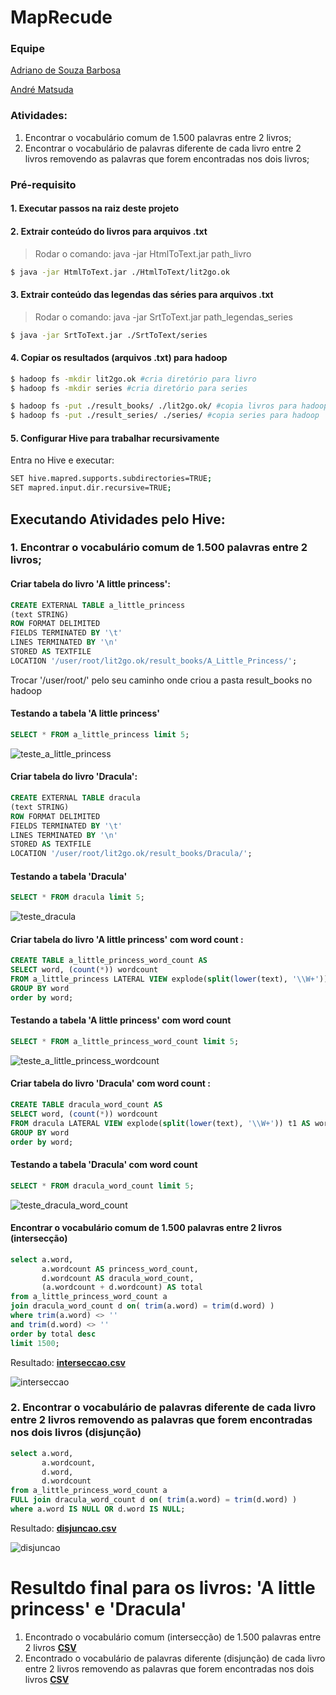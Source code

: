 # MapRecude

### Equipe
[Adriano de Souza Barbosa](https://github.com/adrianosb)

[André Matsuda](https://github.com/andrematsuda)

### Atividades:
1. Encontrar o vocabulário comum de 1.500 palavras entre 2 livros;
2. Encontrar o vocabulário de palavras diferente de cada livro entre 2 livros removendo as palavras que forem encontradas nos dois livros;

### Pré-requisito
#### 1. Executar passos na raiz deste projeto
#### 2. Extrair conteúdo do livros para arquivos .txt
> Rodar o comando: java -jar HtmlToText.jar path_livro
```sh
$ java -jar HtmlToText.jar ./HtmlToText/lit2go.ok
```
#### 3. Extrair conteúdo das legendas das séries para arquivos .txt
> Rodar o comando: java -jar SrtToText.jar path_legendas_series
```sh
$ java -jar SrtToText.jar ./SrtToText/series
```

#### 4. Copiar os resultados (arquivos .txt) para hadoop
```sh
$ hadoop fs -mkdir lit2go.ok #cria diretório para livro
$ hadoop fs -mkdir series #cria diretório para series

$ hadoop fs -put ./result_books/ ./lit2go.ok/ #copia livros para hadoop
$ hadoop fs -put ./result_series/ ./series/ #copia series para hadoop
```

#### 5. Configurar Hive para trabalhar recursivamente
Entra no Hive e executar:
```sh
SET hive.mapred.supports.subdirectories=TRUE;
SET mapred.input.dir.recursive=TRUE;
```

## Executando Atividades pelo Hive:
### 1. Encontrar o vocabulário comum de 1.500 palavras entre 2 livros;

#### Criar tabela do livro 'A little princess':
```sql
CREATE EXTERNAL TABLE a_little_princess
(text STRING)
ROW FORMAT DELIMITED
FIELDS TERMINATED BY '\t'
LINES TERMINATED BY '\n'
STORED AS TEXTFILE
LOCATION '/user/root/lit2go.ok/result_books/A_Little_Princess/';
```
Trocar '/user/root/' pelo seu caminho onde criou a pasta result_books no hadoop

#### Testando a tabela 'A little princess'
```sql
SELECT * FROM a_little_princess limit 5;
```
![teste_a_little_princess](images/teste_a_little_princess.png)

#### Criar tabela do livro 'Dracula':
```sql
CREATE EXTERNAL TABLE dracula
(text STRING)
ROW FORMAT DELIMITED
FIELDS TERMINATED BY '\t'
LINES TERMINATED BY '\n'
STORED AS TEXTFILE
LOCATION '/user/root/lit2go.ok/result_books/Dracula/';
```

#### Testando a tabela 'Dracula'
```sql
SELECT * FROM dracula limit 5;
```
![teste_dracula](images/teste_dracula.png)

#### Criar tabela do livro 'A little princess' com word count :
```sql
CREATE TABLE a_little_princess_word_count AS
SELECT word, (count(*)) wordcount
FROM a_little_princess LATERAL VIEW explode(split(lower(text), '\\W+')) t1 AS word
GROUP BY word
order by word;
```

#### Testando a tabela 'A little princess' com word count
```sql
SELECT * FROM a_little_princess_word_count limit 5;
```
![teste_a_little_princess_wordcount](images/teste_a_little_princess_wordcount.png)

#### Criar tabela do livro 'Dracula' com word count :
```sql
CREATE TABLE dracula_word_count AS
SELECT word, (count(*)) wordcount
FROM dracula LATERAL VIEW explode(split(lower(text), '\\W+')) t1 AS word
GROUP BY word
order by word;
```

#### Testando a tabela 'Dracula' com word count
```sql
SELECT * FROM dracula_word_count limit 5;
```
![teste_dracula_word_count](images/teste_dracula_word_count.png)


#### Encontrar o vocabulário comum de 1.500 palavras entre 2 livros (intersecção)
```sql
select a.word, 
       a.wordcount AS princess_word_count, 
       d.wordcount AS dracula_word_count, 
       (a.wordcount + d.wordcount) AS total
from a_little_princess_word_count a  
join dracula_word_count d on( trim(a.word) = trim(d.word) ) 
where trim(a.word) <> '' 
and trim(d.word) <> ''
order by total desc
limit 1500;
```

Resultado: [**interseccao.csv**](interseccao.csv)

![interseccao](images/interseccao.png)


### 2. Encontrar o vocabulário de palavras diferente de cada livro entre 2 livros removendo as palavras que forem encontradas nos dois livros (disjunção)
```sql
select a.word, 
       a.wordcount, 
       d.word, 
       d.wordcount
from a_little_princess_word_count a  
FULL join dracula_word_count d on( trim(a.word) = trim(d.word) ) 
where a.word IS NULL OR d.word IS NULL;
```

Resultado: [**disjuncao.csv**](disjuncao.csv)

![disjuncao](images/disjuncao.png)

# Resultdo final para os livros: 'A little princess' e 'Dracula'
1. Encontrado o vocabulário comum (intersecção) de 1.500 palavras entre 2 livros  [**CSV**](interseccao.csv)
2. Encontrado o vocabulário de palavras diferente (disjunção) de cada livro entre 2 livros removendo as palavras que forem encontradas nos dois livros  [**CSV**](disjuncao.csv)
